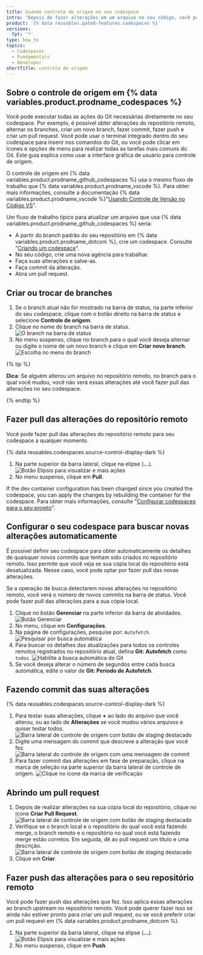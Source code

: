 ```yaml
---
title: Usando controle de origem no seu codespace
intro: 'Depois de fazer alterações em um arquivo no seu código, você pode fazer um commit rápido das alterações e fazer push da sua atualização para o repositório remoto.'
product: '{% data reusables.gated-features.codespaces %}'
versions:
  fpt: '*'
type: how_to
topics:
  - Codespaces
  - Fundamentals
  - Developer
shortTitle: controle de origem
---
```


 

## Sobre o controle de origem em {% data variables.product.prodname_codespaces %}

Você pode executar todas as ações do Git necessárias diretamente no seu codespace. Por exemplo, é possível obter alterações do repositório remoto, alternar os branches, criar um novo branch, fazer commit, fazer push e criar um pull request. Você pode usar o terminal integrado dentro do seu codespace para inserir nos comandos do Git, ou você pode clicar em ícones e opções de menu para realizar todas as tarefas mais comuns do Git. Este guia explica como usar a interface gráfica de usuário para controle de origem.

O controle de origem em {% data variables.product.prodname_github_codespaces %} usa o mesmo fluxo de trabalho que {% data variables.product.prodname_vscode %}. Para obter mais informações, consulte a documentação {% data variables.product.prodname_vscode %}"[Usando Controle de Versão no Código VS](https://code.visualstudio.com/docs/editor/versioncontrol#_git-support)".

Um fluxo de trabalho típico para atualizar um arquivo que usa {% data variables.product.prodname_github_codespaces %} seria:

* A partir do branch padrão do seu repositório em {% data variables.product.prodname_dotcom %}, crie um codespace. Consulte "[Criando um codespace](/codespaces/developing-in-codespaces/creating-a-codespace)".
* No seu código, crie uma nova agência para trabalhar.
* Faça suas alterações e salve-as.
* Faça commit da alteração.
* Abra um pull request.

## Criar ou trocar de branches

1. Se o branch atual não for mostrado na barra de status, na parte inferior do seu codespace, clique com o botão direito na barra de status e selecione **Controle de origem**.
1. Clique no nome do branch na barra de status. ![O branch na barra de status](/assets/images/help/codespaces/branch-in-status-bar.png)
1. No menu suspenso, clique no branch para o qual você deseja alternar ou digite o nome de um novo branch e clique em **Criar novo branch**. ![Escolha no menu do branch](/assets/images/help/codespaces/create-new-branch.png)

{% tip %}

**Dica**: Se alguém alterou um arquivo no repositório remoto, no branch para o qual você mudou, você não verá essas alterações até você fazer pull das alterações no seu codespace.

{% endtip %}

## Fazer pull das alterações do repositório remoto

Você pode fazer pull das alterações do repositório remoto para seu codespace a qualquer momento.

{% data reusables.codespaces.source-control-display-dark %}
1. Na parte superior da barra lateral, clique na elipse (**...**). ![Botão Elipsis para visualizar e mais ações](/assets/images/help/codespaces/source-control-ellipsis-button.png)
1. No menu suspenso, clique em **Pull**.

If the dev container configuration has been changed since you created the codespace, you can apply the changes by rebuilding the container for the codespace. Para obter mais informações, consulte "[Configurar codespaces para o seu projeto](/codespaces/setting-up-your-codespace/configuring-codespaces-for-your-project#applying-changes-to-your-configuration)".

## Configurar o seu codespace para buscar novas alterações automaticamente

É possível definir seu codespace para obter automaticamente os detalhes de quaisquer novos commits que tenham sido criados no repositório remoto. Isso permite que você veja se sua cópia local do repositório está desatualizada. Nesse caso, você pode optar por fazer pull das novas alterações.

Se a operação de busca detectarem novas alterações no repositório remoto, você verá o número de novos commits na barra de status. Você pode fazer pull das alterações para a sua cópia local.

1. Clique no botão **Gerenciar** na parte inferior da barra de atividades. ![Botão Gerenciar](/assets/images/help/codespaces/manage-button.png)
1. No menu, clique em **Configurações**.
1. Na página de configurações, pesquise por: `Autofetch`. ![Pesquisar por busca automática](/assets/images/help/codespaces/autofetch-search.png)
1. Para buscar os detalhes das atualizações para todos os controles remotos registrados no repositório atual, defina **Git: Autofetch** como `todos`. ![Habilite a busca automática do Git](/assets/images/help/codespaces/autofetch-all.png)
1. Se você deseja alterar o número de segundos entre cada busca automática, edite o valor de **Git: Período de Autofetch**.

## Fazendo commit das suas alterações

{% data reusables.codespaces.source-control-display-dark %}
1. Para testar suas alterações, clique  **+** ao lado do arquivo que você alterou, ou ao lado de **Alterações** se você mudou vários arquivos e quiser testar todos. ![Barra lateral de controle de origem com botão de staging destacado](/assets/images/help/codespaces/codespaces-commit-stage.png)
1. Digite uma mensagem do commit que descreve a alteração que você fez. ![Barra lateral do controle de origem com uma mensagem de commit](/assets/images/help/codespaces/codespaces-commit-commit-message.png)
1. Para fazer commit das alterações em fase de preparação, clique na marca de seleção na parte superior da barra lateral de controle de origem. ![Clique no ícone da marca de verificação](/assets/images/help/codespaces/codespaces-commit-checkmark-icon.png)

## Abrindo um pull request

1. Depois de realizar alterações na sua cópia local do repositório, clique no ícone **Criar Pull Request**. ![Barra lateral de controle de origem com botão de staging destacado](/assets/images/help/codespaces/codespaces-commit-pr-button.png)
1. Verifique se o branch local e o repositório do qual você está fazendo merge, o branch remoto e o repositório no qual você está fazendo merge estão corretos. Em seguida, dê ao pull request um título e uma descrição. ![Barra lateral de controle de origem com botão de staging destacado](/assets/images/help/codespaces/codespaces-commit-pr.png)
1. Clique em **Criar**.

## Fazer push das alterações para o seu repositório remoto

Você pode fazer push das alterações que fez. Isso aplica essas alterações ao branch upstream no repositório remoto. Você pode querer fazer isso se ainda não estiver pronto para criar um pull request, ou se você preferir criar um pull request em {% data variables.product.prodname_dotcom %}.

1. Na parte superior da barra lateral, clique na elipse (**...**). ![Botão Elipsis para visualizar e mais ações](/assets/images/help/codespaces/source-control-ellipsis-button-nochanges.png)
1. No menu suspenso, clique em **Push**.
